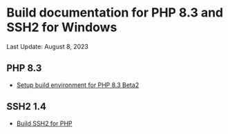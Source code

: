 # Build documentation for PHP 8.3 and SSH2 for Windows

Last Update: August 8, 2023

## PHP 8.3
 - [Setup build environment for PHP 8.3 Beta2](BUILD-PHP-8.3beta2.md)

## SSH2 1.4
 - [Build SSH2 for PHP](BUILD-SSH2.md)

